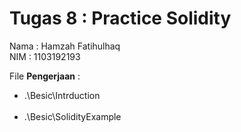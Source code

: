 # Tugas 8 : Practice Solidity
Nama    : Hamzah Fatihulhaq <br />
NIM     : 1103192193 <br />

File **Pengerjaan** : <br />
    <ul> 
        <li>.\Besic\Intrduction </li> <br />
        <li>.\Besic\SolidityExample </li> <br />
    </ul>
